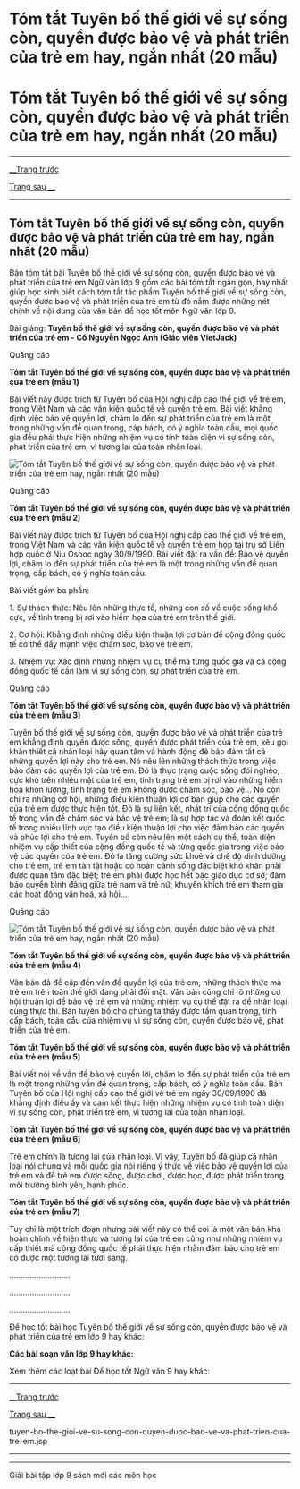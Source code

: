 # Tóm tắt Tuyên bố thế giới về sự sống còn, quyền được bảo vệ và phát triển của trẻ em hay, ngắn nhất (20 mẫu)

# Tóm tắt Tuyên bố thế giới về sự sống còn, quyền được bảo vệ và phát triển của trẻ em hay, ngắn nhất (20 mẫu)

* * *

[__Trang trước](https://vietjack.com/soan-van-lop-9/tuyen-bo-the-gioi-ve-su-song-con-quyen-duoc-bao-ve-va-phat-trien-cua-tre-em.jsp)

[Trang sau __](https://vietjack.com/soan-van-lop-9/tuyen-bo-the-gioi-ve-su-song-con-quyen-duoc-bao-ve-va-phat-trien-cua-tre-em.jsp)

* * *

## Tóm tắt Tuyên bố thế giới về sự sống còn, quyền được bảo vệ và phát triển của trẻ em hay, ngắn nhất (20 mẫu)

Bản tóm tắt bài Tuyên bố thế giới về sự sống còn, quyền được bảo vệ và phát triển của trẻ em Ngữ văn lớp 9 gồm các bài tóm tắt ngắn gọn, hay nhất giúp học sinh biết cách tóm tắt tác phẩm Tuyên bố thế giới về sự sống còn, quyền được bảo vệ và phát triển của trẻ em từ đó nắm được những nét chính về nội dung của văn bản để học tốt môn Ngữ văn lớp 9.

Bài giảng: **Tuyên bố thế giới về sự sống còn, quyền được bảo vệ và phát triển của trẻ em - Cô Nguyễn Ngọc Anh (Giáo viên VietJack)**

Quảng cáo

**Tóm tắt Tuyên bố thế giới về sự sống còn, quyền được bảo vệ và phát triển của trẻ em (mẫu 1)**

Bài viết này được trích từ Tuyên bố của Hội nghị cấp cao thế giới về trẻ em, trong Việt Nam và các văn kiện quốc tế về quyền trẻ em. Bài viết khẳng định việc bảo vệ quyền lợi, chăm lo đến sự phát triển của trẻ em là một trong những vấn đề quan trọng, cáp bách, có ý nghĩa toàn cầu, mọi quốc gia đều phải thực hiện những nhiệm vụ có tính toàn diện vì sự sống còn, phát triển của trẻ em, vì tương lai của toàn nhân loại. 

![Tóm tắt Tuyên bố thế giới về sự sống còn, quyền được bảo vệ và phát triển của trẻ em hay, ngắn nhất \(20 mẫu\)](https://vietjack.com/soan-van-lop-9/images/tom-tat-tuyen-bo-the-gioi-ve-su-song-con-abs1.png)

Quảng cáo

**Tóm tắt Tuyên bố thế giới về sự sống còn, quyền được bảo vệ và phát triển của trẻ em (mẫu 2)**

Bài viết này được trích từ Tuyên bố của Hội nghị cấp cao thế giới về trẻ em, trong Việt Nam và các văn kiện quốc tế về quyền trẻ em họp tại trụ sở Liên hợp quốc ở Niu Osooc ngày 30/9/1990. Bài viết đặt ra vấn đề: Bảo vệ quyền lợi, chăm lo đến sự phát triển của trẻ em là một trong những vấn đề quan trọng, cấp bách, có ý nghĩa toàn cầu.

Bài viết gồm ba phần:

1\. Sự thách thức: Nêu lên những thực tế, những con số về cuộc sống khổ cực, về tình trạng bị rơi vào hiểm họa của trẻ em trên thế giới.

2\. Cơ hội: Khẳng định những điều kiện thuận lợi cơ bản để cộng đồng quốc tế có thể đẩy mạnh việc chăm sóc, bảo vệ trẻ em.

3\. Nhiệm vụ: Xác định những nhiệm vụ cụ thể mà từng quốc gia và cả cộng đồng quốc tế cần làm vì sự sống còn, sự phát triển của trẻ em.

Quảng cáo

**Tóm tắt Tuyên bố thế giới về sự sống còn, quyền được bảo vệ và phát triển của trẻ em (mẫu 3)**

Tuyên bố thế giới về sự sống còn, quyền được bảo vệ và phát triển của trẻ em khẳng định quyền được sống, quyền được phát triển của trẻ em, kêu gọi khẩn thiết cả nhân loại hãy quan tâm và hành động đê bảo đảm tất cả những quyền lợi này cho trẻ em. Nó nêu lên những thách thức trong việc bảo đảm các quyền lợi của trẻ em. Đó là thực trạng cuộc sống đói nghèo, cực khổ trên nhiêu mặt của trẻ em, tình trạng trẻ em bị rơi vào những hiểm hoạ khôn lường, tình trạng trẻ em không được chăm sóc, bảo vệ... Nó còn chỉ ra những cơ hội, những điều kiện thuận lợi cơ bản giúp cho các quyền của trẻ em được thực hiện tốt. Đó là sự liên kết, nhất trí của cộng đồng quốc tế trong vấn đề chăm sóc và bảo vệ trẻ em; là sự hợp tác và đoàn kết quốc tế trong nhiều lĩnh vực tạo điều kiện thuận lợi cho việc đảm bảo các quyền và phúc lợi cho trẻ em. Tuyên bố còn nêu lên một cách cụ thể, toàn diện nhiệm vụ cấp thiết của cộng đồng quốc tế và từng quốc gia trong việc bảo vệ các quyền của trẻ em. Đó là tăng cường sức khoẻ và chế độ dinh dưỡng cho trẻ em, trẻ em tàn tật hoặc có hoàn cảnh sống đặc biệt khó khăn phải được quan tâm đặc biệt; trẻ em phải được học hết bậc giáo dục cơ sở; đảm bảo quyền bình đẳng giữa trẻ nam và trẻ nữ; khuyến khích trẻ em tham gia các hoạt động văn hoá, xã hội...

Quảng cáo

![Tóm tắt Tuyên bố thế giới về sự sống còn, quyền được bảo vệ và phát triển của trẻ em hay, ngắn nhất \(20 mẫu\)](https://vietjack.com/soan-van-lop-9/images/tom-tat-tuyen-bo-the-gioi-ve-su-song-con-abs2.png)

**Tóm tắt Tuyên bố thế giới về sự sống còn, quyền được bảo vệ và phát triển của trẻ em (mẫu 4)**

Văn bản đã đề cập đến vấn đề quyền lợi của trẻ em, những thách thức mà trẻ em trên toàn thế giới đang phải đối mặt. Văn bản cũng chỉ rõ những cơ hội thuận lợi để bảo vệ trẻ em và những nhiệm vụ cụ thể đặt ra để nhân loại cùng thực thi. Bản tuyên bố cho chúng ta thấy được tầm quan trọng, tính cấp bách, toàn cầu của nhiệm vụ vì sự sống còn, quyền được bảo vệ, phát triển của trẻ em. 

**Tóm tắt Tuyên bố thế giới về sự sống còn, quyền được bảo vệ và phát triển của trẻ em (mẫu 5)**

Bài viết nói về vấn đề bảo vệ quyền lời, chăm lo đến sự phát triển của trẻ em là một trong những vấn đề quan trọng, cấp bách, có ý nghĩa toàn cầu. Bản Tuyên bố của Hội nghị cấp cao thế giới về trẻ em ngày 30/09/1990 đã khẳng định điều ấy và cam kết thực hiện những nhiệm vụ có tính toàn diện vì sự sống còn, phát triển trẻ em, vì tương lai của toàn nhân loại.

**Tóm tắt Tuyên bố thế giới về sự sống còn, quyền được bảo vệ và phát triển của trẻ em (mẫu 6)**

Trẻ em chính là tương lai của nhân loại. Vì vậy, Tuyên bố đã giúp cả nhân loại nói chung và mỗi quốc gia nói riêng ý thức về việc bảo vệ quyền lợi của trẻ em và để trẻ em được sống, được chơi, được học, được phát triển trong môi trường bình yên, hạnh phúc.

**Tóm tắt Tuyên bố thế giới về sự sống còn, quyền được bảo vệ và phát triển của trẻ em (mẫu 7)**

Tuy chỉ là một trích đoạn nhưng bài viết này có thể coi là một văn bản khá hoàn chỉnh về hiện thực và tương lai của trẻ em cũng như những nhiệm vụ cấp thiết mà cộng đồng quốc tế phải thực hiện nhằm đảm bảo cho trẻ em có được một tương lai tươi sáng.

...........................

...........................

...........................

Để học tốt bài học Tuyên bố thế giới về sự sống còn, quyền được bảo vệ và phát triển của trẻ em lớp 9 hay khác:

**Các bài soạn văn lớp 9 hay khác:**

Xem thêm các loạt bài Để học tốt Ngữ văn 9 hay khác:

* * *

[__Trang trước](https://vietjack.com/soan-van-lop-9/tuyen-bo-the-gioi-ve-su-song-con-quyen-duoc-bao-ve-va-phat-trien-cua-tre-em.jsp)

[Trang sau __](https://vietjack.com/soan-van-lop-9/tuyen-bo-the-gioi-ve-su-song-con-quyen-duoc-bao-ve-va-phat-trien-cua-tre-em.jsp)

tuyen-bo-the-gioi-ve-su-song-con-quyen-duoc-bao-ve-va-phat-trien-cua-tre-em.jsp

* * *

* * *

Giải bài tập lớp 9 sách mới các môn học
